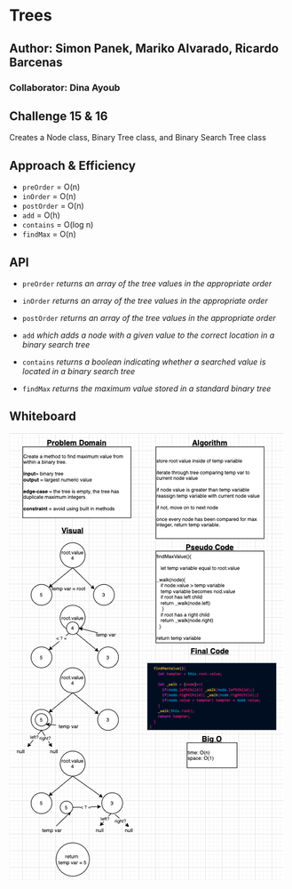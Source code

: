 # Trees

## Author: Simon Panek, Mariko Alvarado, Ricardo Barcenas

### Collaborator: Dina Ayoub

## Challenge 15 & 16

Creates a Node class, Binary Tree class, and Binary Search Tree class

## Approach & Efficiency

- `preOrder` = O(n)
- `inOrder` = O(n)
- `postOrder` = O(n)
- `add` = O(h)
- `contains` = O(log n)
- `findMax` = O(n)

## API

- `preOrder` *returns an array of the tree values in the appropriate order*
- `inOrder` *returns an array of the tree values in the appropriate order*
- `postOrder` *returns an array of the tree values in the appropriate order*

- `add` *which adds a node with a given value to the correct location in a binary search tree*
- `contains` *returns a boolean indicating whether a searched value is located in a binary search tree*
- `findMax` *returns the maximum value stored in a standard binary tree*

## Whiteboard

![Whiteboard for Challenge #16](cc16.png)